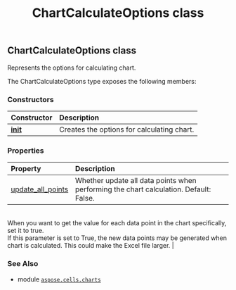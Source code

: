 ﻿---
title: ChartCalculateOptions class
second_title: Aspose.Cells for Python via .NET API References
description: 
type: docs
weight: 50
url: /aspose.cells.charts/chartcalculateoptions/
is_root: false
---

## ChartCalculateOptions class

Represents the options for calculating chart.



The ChartCalculateOptions type exposes the following members:

### Constructors
| Constructor | Description |
| :- | :- |
| [__init__](/cells/python-net/aspose.cells.charts/chartcalculateoptions/__init__/#) | Creates the options for calculating chart. |


### Properties
| Property | Description |
| :- | :- |
| [update_all_points](/cells/python-net/aspose.cells.charts/chartcalculateoptions/update_all_points) | Whether update all data points when performing the chart calculation. Default: False. <br/>When you want to get the value for each data point in the chart specifically, set it to true.<br/>If this parameter is set to True, the new data points may be generated when chart is calculated. This could make the Excel file larger. |



### See Also
* module [`aspose.cells.charts`](..)
